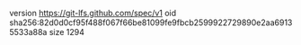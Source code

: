version https://git-lfs.github.com/spec/v1
oid sha256:82d0d0cf95f488f067f66be81099fe9fbcb2599922729890e2aa69135533a88a
size 1294

